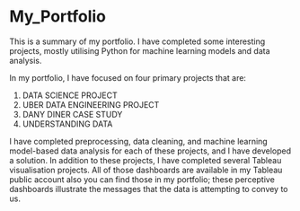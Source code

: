 # My_Portfolio
This is a summary of my portfolio. I have completed some interesting projects, mostly utilising Python for machine learning models and data analysis. 

In my portfolio, I have focused on four primary projects that are:
1) DATA SCIENCE PROJECT
2) UBER DATA ENGINEERING PROJECT
3) DANY DINER CASE STUDY
4) UNDERSTANDING DATA

I have completed preprocessing, data cleaning, and machine learning model-based data analysis for each of these projects, and I have developed a solution. In addition to these projects, I have completed several Tableau visualisation projects. All of those dashboards are available in my Tableau public account also you can find those in my portfolio; these perceptive dashboards illustrate the messages that the data is attempting to convey to us.

